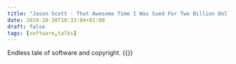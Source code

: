 ```yaml
---
title: "Jason Scott - That Awesome Time I Was Sued For Two Billion Dollars"
date: 2019-10-30T10:33:04+01:00
draft: false
tags: [software,talks]
---
```

Endless tale of software and copyright.
{{<youtube KSWqx8goqSY>}}